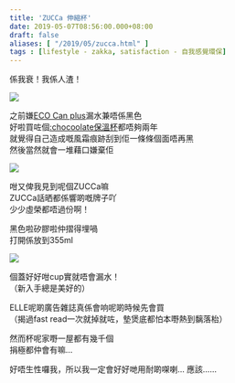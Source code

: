 ```yaml
---
title: 'ZUCCa 伸縮杯'
date: 2019-05-07T08:56:00.000+08:00
draft: false
aliases: [ "/2019/05/zucca.html" ]
tags : [lifestyle - zakka, satisfaction - 自我感覺環保]
---
```


係我衰！我係人渣！  

![](/images/zucca.jpg)

之前嫌[ECO Can plus](https://hidie.net/ecocanplus/)漏水兼唔係黑色  
好啦買咗個[:chocoolate保溫杯](https://hidie.net/chocoolate/)都唔夠兩年  
就覺得自己造成嘅風霜痕跡刮到佢一條條個面唔再黑  
然後當然就會一堆藉口嫌棄佢

![](/images/zucca1.jpg)

咁又俾我見到呢個ZUCCa嘛  
ZUCCa話晒都係響啲嘅牌子吖  
少少虛榮都唔過份啊！

  

黑色啦矽膠啦仲摺得埋喎  
打開係放到355ml

![](/images/zucca2.jpg)

個蓋好好咁cup實就唔會漏水！  
（新入手總是美好的）

  

ELLE呢啲廣告雜誌真係會响呢啲時候先會買  
（揭過fast read一次就掉就咗，墊煲底都怕本嘢熱到黐落枱）

  

然而杯呢家嘢一屋都有幾千個  
捐極都仲會有嘛…

好唔生性囉我，所以我一定會好好哋用耐啲㗎喇... 應該......
